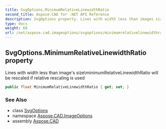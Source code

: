 ```yaml
---
title: SvgOptions.MinimumRelativeLinewidthRatio
second_title: Aspose.CAD for .NET API Reference
description: SvgOptions property. Lines with width less than images sizeminimumRelativeLinewidthRatio will be rescaled if relative rescaling is used
type: docs
weight: 60
url: /net/aspose.cad.imageoptions/svgoptions/minimumrelativelinewidthratio/
---
```

## SvgOptions.MinimumRelativeLinewidthRatio property

Lines with width less than image's size\minimumRelativeLinewidthRatio will be rescaled if relative rescaling is used

```csharp
public float MinimumRelativeLinewidthRatio { get; set; }
```

### See Also

* class [SvgOptions](../)
* namespace [Aspose.CAD.ImageOptions](../../svgoptions/)
* assembly [Aspose.CAD](../../../)



